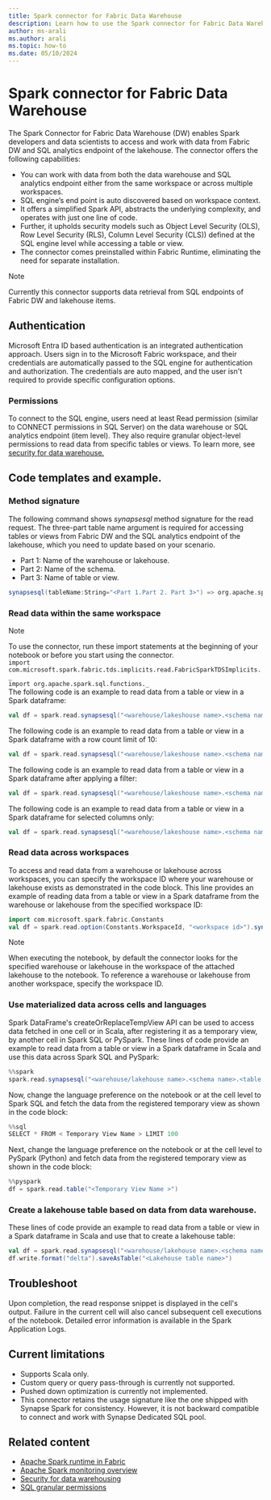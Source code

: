 ```yaml
---
title: Spark connector for Fabric Data Warehouse
description: Learn how to use the Spark connector for Fabric Data Warehouse access and work with data from the warehouse and SQL analytics endpoint of the lakehouse.
author: ms-arali
ms.author: arali
ms.topic: how-to
ms.date: 05/10/2024
---
```


# Spark connector for Fabric Data Warehouse
The Spark Connector for Fabric Data Warehouse (DW) enables Spark developers and data scientists to access and work with data from Fabric DW and SQL analytics endpoint of the lakehouse. The connector offers the following capabilities:
   * You can work with data from both the data warehouse and SQL analytics endpoint either from the same workspace or across multiple workspaces.
   * SQL engine’s end point is auto discovered based on workspace context.
   * It offers a simplified Spark API, abstracts the underlying complexity, and operates with just one line of code. 
   * Further, it upholds security models such as Object Level Security (OLS), Row Level Security (RLS), Column Level Security (CLS)) defined at the SQL engine level while accessing a table or view. 
   * The connector comes preinstalled within Fabric Runtime, eliminating the need for separate installation.
> [!NOTE]
> Currently this connector supports data retrieval from SQL endpoints of Fabric DW and lakehouse items. 
## Authentication 
Microsoft Entra ID based authentication is an integrated authentication approach. Users sign in to the Microsoft Fabric workspace, and their credentials are automatically passed to the SQL engine for authentication and authorization. The credentials are auto mapped, and the user isn't required to provide specific configuration options.
### Permissions
To connect to the SQL engine, users need at least Read permission (similar to CONNECT permissions in SQL Server) on the data warehouse or SQL analytics endpoint (item level). They also require granular object-level permissions to read data from specific tables or views. To learn more, see [security for data warehouse.](../data-warehouse/security.md) 
## Code templates and example.
### Method signature
The following command shows *synapsesql* method signature for the read request. The three-part table name argument is required for accessing tables or views from Fabric DW and the SQL analytics endpoint of the lakehouse, which you need to update based on your scenario. 
* Part 1: Name of the warehouse or lakehouse. 
* Part 2: Name of the schema. 
* Part 3: Name of table or view.
```scala
synapsesql(tableName:String="<Part 1.Part 2. Part 3>") => org.apache.spark.sql.DataFrame
```
### Read data within the same workspace
> [!NOTE]
> To use the connector, run these import statements at the beginning of your notebook or before you start using the connector. \
> `import com.microsoft.spark.fabric.tds.implicits.read.FabricSparkTDSImplicits._`\
`import org.apache.spark.sql.functions._`\
The following code is an example to read data from a table or view in a Spark dataframe:
```scala
val df = spark.read.synapsesql("<warehouse/lakeshouse name>.<schema name>.<table or view name>")
```
The following code is an example to read data from a table or view in a Spark dataframe with a row count limit of 10: 
```scala
val df = spark.read.synapsesql("<warehouse/lakeshouse name>.<schema name>.<table or view name>").limit(10)
```
The following code is an example to read data from a table or view in a Spark dataframe after applying a filter:
```scala
val df = spark.read.synapsesql("<warehouse/lakeshouse name>.<schema name>.<table or view name>").filter("column name == 'value’")
```
The following code is an example to read data from a table or view in a Spark dataframe for selected columns only: 
```scala
val df = spark.read.synapsesql("<warehouse/lakeshouse name>.<schema name>.<table or view name>").select("column A", "Column B")
```
### Read data across workspaces
To access and read data from a warehouse or lakehouse across workspaces, you can specify the workspace ID where your warehouse or lakehouse exists as demonstrated in the code block. This line provides an example of reading data from a table or view in a Spark dataframe from the warehouse or lakehouse from the specified workspace ID: 
```scala
import com.microsoft.spark.fabric.Constants
val df = spark.read.option(Constants.WorkspaceId, "<workspace id>").synapsesql("<warehouse/lakeshouse name>.<schema name>.<table or view name>")
```
> [!NOTE]
> When executing the notebook, by default the connector looks for the specified warehouse or lakehouse in the workspace of the attached lakehouse to the notebook. To reference a warehouse or lakehouse from another workspace, specify the workspace ID.
### Use materialized data across cells and languages
Spark DataFrame's createOrReplaceTempView API can be used to access data fetched in one cell or in Scala, after registering it as a temporary view, by another cell in Spark SQL or PySpark. These lines of code provide an example to read data from a table or view in a Spark dataframe in Scala and use this data across Spark SQL and PySpark: 
```scala
%%spark
spark.read.synapsesql("<warehouse/lakehouse name>.<schema name>.<table or view name>").createOrReplaceTempView("<Temporary View Name>")
```
Now, change the language preference on the notebook or at the cell level to Spark SQL and fetch the data from the registered temporary view as shown in the code block:
```scala
%%sql
SELECT * FROM < Temporary View Name > LIMIT 100
```
Next, change the language preference on the notebook or at the cell level to PySpark (Python) and fetch data from the registered temporary view as shown in the code block:
```scala
%%pyspark
df = spark.read.table("<Temporary View Name >")
```
### Create a lakehouse table based on data from data warehouse.
These lines of code provide an example to read data from a table or view in a Spark dataframe in Scala and use that to create a lakehouse table: 
```scala
val df = spark.read.synapsesql("<warehouse/lakehouse name>.<schema name>.<table or view name>")
df.write.format("delta").saveAsTable("<Lakehouse table name>")
```
## Troubleshoot
Upon completion, the read response snippet is displayed in the cell's output. Failure in the current cell will also cancel subsequent cell executions of the notebook. Detailed error information is available in the Spark Application Logs.
## Current limitations
* Supports Scala only. 
* Custom query or query pass-through is currently not supported.
* Pushed down optimization is currently not implemented.
* This connector retains the usage signature like the one shipped with Synapse Spark for consistency. However, it is not backward compatible to connect and work with Synapse Dedicated SQL pool. 
## Related content
* [Apache Spark runtime in Fabric](runtime.md)
* [Apache Spark monitoring overview](spark-monitoring-overview.md) 
* [Security for data warehousing](../data-warehouse/security.md)
* [SQL granular permissions](../data-warehouse/sql-granular-permissions.md)
